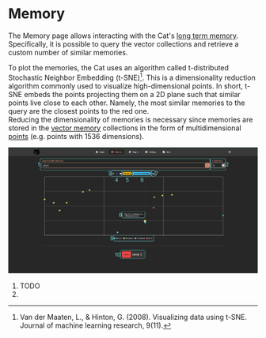 # Memory

The Memory page allows interacting with the Cat's [long term memory](../../../conceptual/memory/long_term_memory.md).
Specifically, it is possible to query the vector collections and retrieve a custom number of similar memories.

To plot the memories, the Cat uses an algorithm called t-distributed Stochastic Neighbor Embedding (t-SNE)[^1].
This is a dimensionality reduction algorithm commonly used to visualize high-dimensional points.
In short, t-SNE embeds the points projecting them on a 2D plane such that similar points live close to each other.
Namely, the most similar memories to the query are the closest points to the red one.  
Reducing the dimensionality of memories is necessary since memories are stored in the [vector memory](../../../conceptual/memory/vector_memory.md) collections
in the form of multidimensional [points](../../../conceptual/memory/vector_memory.md) (e.g. points with 1536 dimensions).

![Memory page](../../../assets/img/admin_screenshots/memory.png)

1. TODO
2.

[^1]: Van der Maaten, L., & Hinton, G. (2008). Visualizing data using t-SNE. Journal of machine learning research, 9(11).